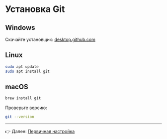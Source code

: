 # Установка Git

## Windows
Скачайте установщик: [desktop.github.com](https://desktop.github.com/download/)

## Linux
```bash
sudo apt update
sudo apt install git
```

## macOS
```bash
brew install git
```

Проверьте версию:
```bash
git --version
```

---

👉 Далее: [Первичная настройка](config.md)

